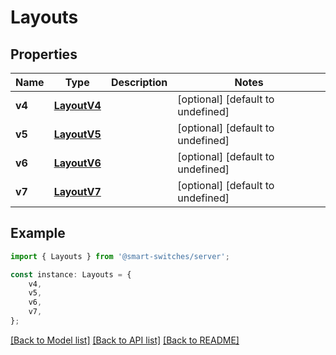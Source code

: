 # Layouts


## Properties

Name | Type | Description | Notes
------------ | ------------- | ------------- | -------------
**v4** | [**LayoutV4**](LayoutV4.md) |  | [optional] [default to undefined]
**v5** | [**LayoutV5**](LayoutV5.md) |  | [optional] [default to undefined]
**v6** | [**LayoutV6**](LayoutV6.md) |  | [optional] [default to undefined]
**v7** | [**LayoutV7**](LayoutV7.md) |  | [optional] [default to undefined]

## Example

```typescript
import { Layouts } from '@smart-switches/server';

const instance: Layouts = {
    v4,
    v5,
    v6,
    v7,
};
```

[[Back to Model list]](../README.md#documentation-for-models) [[Back to API list]](../README.md#documentation-for-api-endpoints) [[Back to README]](../README.md)

